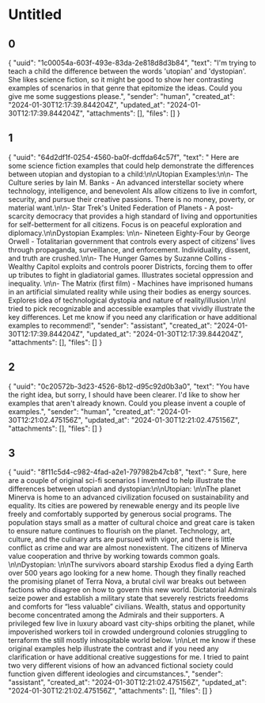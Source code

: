 # Untitled

## 0

{
  "uuid": "1c00054a-603f-493e-83da-2e818d8d3b84",
  "text": "I'm trying to teach a child the difference between the words 'utopian' and 'dystopian'. She likes science fiction, so it might be good to show her contrasting examples of scenarios in that genre that epitomize the ideas. Could you give me some suggestions please.",
  "sender": "human",
  "created_at": "2024-01-30T12:17:39.844204Z",
  "updated_at": "2024-01-30T12:17:39.844204Z",
  "attachments": [],
  "files": []
}

## 1

{
  "uuid": "64d2df1f-0254-4560-ba0f-dcffda64c57f",
  "text": " Here are some science fiction examples that could help demonstrate the differences between utopian and dystopian to a child:\n\nUtopian Examples:\n\n- The Culture series by Iain M. Banks - An advanced interstellar society where technology, intelligence, and benevolent AIs allow citizens to live in comfort, security, and pursue their creative passions. There is no money, poverty, or material want.\n\n- Star Trek's United Federation of Planets - A post-scarcity democracy that provides a high standard of living and opportunities for self-betterment for all citizens. Focus is on peaceful exploration and diplomacy.\n\nDystopian Examples:  \n\n- Nineteen Eighty-Four by George Orwell - Totalitarian government that controls every aspect of citizens' lives through propaganda, surveillance, and enforcement. Individuality, dissent, and truth are crushed.\n\n- The Hunger Games by Suzanne Collins - Wealthy Capitol exploits and controls poorer Districts, forcing them to offer up tributes to fight in gladiatorial games. Illustrates societal oppression and inequality.  \n\n- The Matrix (first film) - Machines have imprisoned humans in an artificial simulated reality while using their bodies as energy sources. Explores idea of technological dystopia and nature of reality/illusion.\n\nI tried to pick recognizable and accessible examples that vividly illustrate the key differences. Let me know if you need any clarification or have additional examples to recommend!",
  "sender": "assistant",
  "created_at": "2024-01-30T12:17:39.844204Z",
  "updated_at": "2024-01-30T12:17:39.844204Z",
  "attachments": [],
  "files": []
}

## 2

{
  "uuid": "0c20572b-3d23-4526-8b12-d95c92d0b3a0",
  "text": "You have the right idea, but sorry, I should have been clearer. I'd like to show her examples that aren't already known. Could you please invent a couple of examples.",
  "sender": "human",
  "created_at": "2024-01-30T12:21:02.475156Z",
  "updated_at": "2024-01-30T12:21:02.475156Z",
  "attachments": [],
  "files": []
}

## 3

{
  "uuid": "8f11c5d4-c982-4fad-a2e1-797982b47cb8",
  "text": " Sure, here are a couple of original sci-fi scenarios I invented to help illustrate the differences between utopian and dystopian:\n\nUtopian: \n\nThe planet Minerva is home to an advanced civilization focused on sustainability and equality. Its cities are powered by renewable energy and its people live freely and comfortably supported by generous social programs. The population stays small as a matter of cultural choice and great care is taken to ensure nature continues to flourish on the planet. Technology, art, culture, and the culinary arts are pursued with vigor, and there is little conflict as crime and war are almost nonexistent. The citizens of Minerva value cooperation and thrive by working towards common goals. \n\nDystopian:  \n\nThe survivors aboard starship Exodus fled a dying Earth over 500 years ago looking for a new home. Though they finally reached the promising planet of Terra Nova, a brutal civil war breaks out between factions who disagree on how to govern this new world. Dictatorial Admirals seize power and establish a military state that severely restricts freedoms and comforts for “less valuable” civilians. Wealth, status and opportunity become concentrated among the Admirals and their supporters. A privileged few live in luxury aboard vast city-ships orbiting the planet, while impoverished workers toil in crowded underground colonies struggling to terraform the still mostly inhospitable world below.  \n\nLet me know if these original examples help illustrate the contrast and if you need any clarification or have additional creative suggestions for me. I tried to paint two very different visions of how an advanced fictional society could function given different ideologies and circumstances.",
  "sender": "assistant",
  "created_at": "2024-01-30T12:21:02.475156Z",
  "updated_at": "2024-01-30T12:21:02.475156Z",
  "attachments": [],
  "files": []
}
